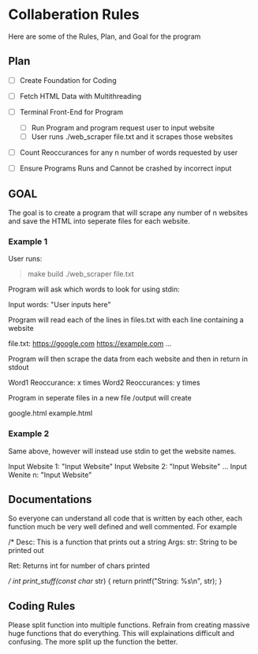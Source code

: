# Collaberation Rules

Here are some of the Rules, Plan, and Goal for the program

## Plan
- [ ] Create Foundation for Coding
- [ ] Fetch HTML Data with Multithreading
- [ ] Terminal Front-End for Program
    - [ ] Run Program and program request user to input website
    - [ ] User runs ./web_scraper file.txt and it scrapes those websites
- [ ] Count Reoccurances for any n number of words requested by user
- [ ] Ensure Programs Runs and Cannot be crashed by incorrect input


## GOAL

The goal is to create a program that will scrape any number of n websites
and save the HTML into seperate files for each website.

### Example 1

User runs:
> make build
> ./web_scraper file.txt

Program will ask which words to look for using stdin:

Input words: "User inputs here"


Program will read each of the lines in files.txt with each line containing a website

file.txt:
https://google.com
https://example.com
...

Program will then scrape the data from each website and then in return in stdout

Word1 Reoccurance: x times
Word2 Reoccurances: y times


Program in seperate files in a new file /output
will create

google.html
example.html


### Example 2

Same above, however will instead use stdin to get the website names.

Input Website 1: "Input Website"
Input Website 2: "Input Website"
...
Input Wenite n: "Input Website"

## Documentations

So everyone can understand all code that is written by each other, each function
much be very well defined and well commented. For example

/*
Desc: This is a function that prints out a string
Args:
    str: String to be printed out

Ret: Returns int for number of chars printed

*/
int print_stuff(const char* str) {
    return printf("String: %s\n", str);
}


## Coding Rules

Please split function into multiple functions. Refrain from creating massive
huge functions that do everything. This will explainations difficult and confusing.
The more split up the function the better.

